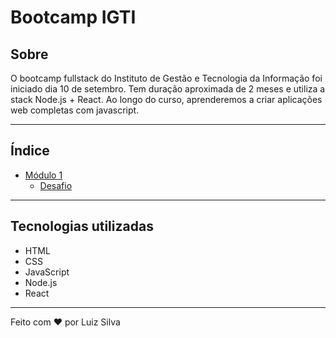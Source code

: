 ﻿<h1>Bootcamp IGTI</h1>

## Sobre

O bootcamp fullstack do Instituto de Gestão e Tecnologia da Informação foi iniciado dia 10 de setembro. Tem duração aproximada de 2 meses e utiliza a stack Node.js + React. Ao longo do curso, aprenderemos a criar aplicações web completas com javascript.

---

## Índice

- [Módulo 1](https://github.com/lu1zf/bootcampigti/tree/master/modulo1)
  - [Desafio](https://github.com/lu1zf/bootcampigti/tree/master/modulo1/desafio)

---

## Tecnologias utilizadas

- HTML
- CSS
- JavaScript
- Node.js
- React

---

Feito com ♥ por Luiz Silva
